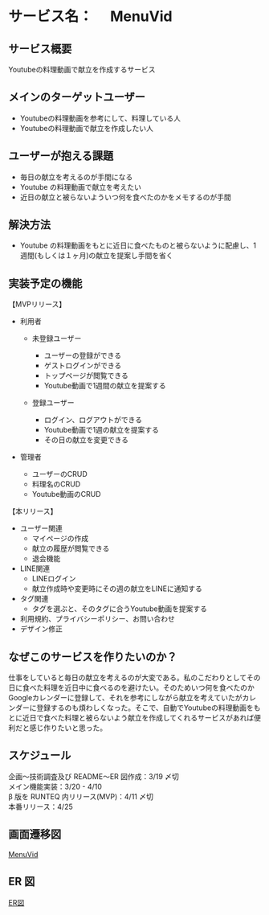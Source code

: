 # サービス名：　 MenuVid

## サービス概要

Youtubeの料理動画で献立を作成するサービス

## メインのターゲットユーザー

- Youtubeの料理動画を参考にして、料理している人</br>
- Youtubeの料理動画で献立を作成したい人</br>

## ユーザーが抱える課題

- 毎日の献立を考えるのが手間になる</br>
- Youtube の料理動画で献立を考えたい</br>
- 近日の献立と被らないよういつ何を食べたのかをメモするのが手間

## 解決方法

- Youtube の料理動画をもとに近日に食べたものと被らないように配慮し、1 週間(もしくは１ヶ月)の献立を提案し手間を省く</br>

## 実装予定の機能

【MVPリリース】
- 利用者</br>
  - 未登録ユーザー</br>
    - ユーザーの登録ができる</br>
    - ゲストログインができる</br>
    - トップページが閲覧できる</br>
    - Youtube動画で1週間の献立を提案する</br>

  - 登録ユーザー</br>
    - ログイン、ログアウトができる</br>
    - Youtube動画で1週の献立を提案する</br>
    - その日の献立を変更できる<br>

- 管理者</br>
  - ユーザーのCRUD</br>
  - 料理名のCRUD</br>
  - Youtube動画のCRUD</br>

【本リリース】
  - ユーザー関連<br>
    - マイページの作成<br>
    - 献立の履歴が閲覧できる<br>
    - 退会機能<br>
  - LINE関連<br>
    - LINEログイン<br>
    - 献立作成時や変更時にその週の献立をLINEに通知する</br>
  - タグ関連<br>
    - タグを選ぶと、そのタグに合うYoutube動画を提案する</br>
  - 利用規約、プライバシーポリシー、お問い合わせ</br>
  - デザイン修正<br>


## なぜこのサービスを作りたいのか？

仕事をしていると毎日の献立を考えるのが大変である。私のこだわりとしてその日に食べた料理を近日中に食べるのを避けたい。そのためいつ何を食べたのかGoogleカレンダーに登録して、それを参考にしながら献立を考えていたがカレンダーに登録するのも煩わしくなった。そこで、自動でYoutubeの料理動画をもとに近日で食べた料理と被らないよう献立を作成してくれるサービスがあれば便利だと感じ作りたいと思った。

## スケジュール

企画〜技術調査及び README〜ER 図作成：3/19 〆切</br>
メイン機能実装：3/20 - 4/10</br>
β 版を RUNTEQ 内リリース(MVP)：4/11 〆切</br>
本番リリース：4/25

## 画面遷移図

[MenuVid](https://www.figma.com/file/qCH0aAnM3k2fJmUI60gIZ0/Youtube%E3%80%80%E3%82%AD%E3%83%83%E3%83%81%E3%83%B3%EF%BC%88%E4%BB%AE%EF%BC%89?node-id=0%3A1&t=mjXWwoaCMv0IuIe6-1)

## ER 図
[ER図](https://viewer.diagrams.net/?tags=%7B%7D&highlight=0000ff&edit=_blank&layers=1&nav=1#G1WBiunSH1UaUV3wj-MIwnOj3ainAz0xxo)
